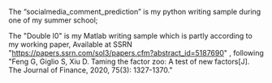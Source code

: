 The “socialmedia_comment_prediction” is my python writing sample during one of my summer school;

The "Double l0" is my Matlab writing sample which is partly according to my working paper, Available at SSRN "https://papers.ssrn.com/sol3/papers.cfm?abstract_id=5187690" , following "Feng G, Giglio S, Xiu D. Taming the factor zoo: A test of new factors[J]. The Journal of Finance, 2020, 75(3): 1327-1370."
